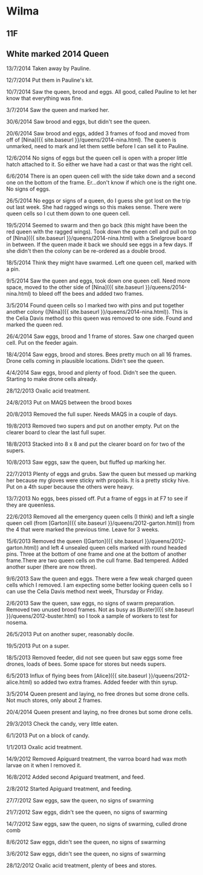 # Wilma
## 11F
## White marked 2014 Queen

13/7/2014 Taken away by Pauline.

12/7/2014 Put them in Pauline's kit.

10/7/2014 Saw the queen, brood and eggs.  All good, called Pauline to let her know that everything was fine.

3/7/2014 Saw the queen and marked her.

30/6/2014 Saw brood and eggs, but didn't see the queen.  

20/6/2014 Saw brood and eggs, added 3 frames of food and moved from off of [Nina]({{ site.baseurl }}/queens/2014-nina.html).  The queen is unmarked, need to mark and let them settle before I can sell it to Pauline.

12/6/2014 No signs of eggs but the queen cell is open with a proper little hatch attached to it.  So either we have had a cast or that was the right cell.

6/6/2014 There is an open queen cell with the side take down and a second one on the bottom of the frame.  Er...don't know if which one is the right one.  No signs of eggs.

26/5/2014 No eggs or signs of a queen, do I guess she got lost on the trip out last week.  She had ragged wings so this makes sense.  There were queen cells so I cut them down to one queen cell.

19/5/2014 Seemed to swarm and then go back (this might have been the red queen with the ragged wings).  Took down the queen cell and pull on top of [Nina]({{ site.baseurl }}/queens/2014-nina.html) with a Snelgrove board in between.  If the queen made it back we should see eggs in a few days.  If she didn't then the colony can be re-ordered as a double brood.

18/5/2014 Think they might have swarmed.  Left one queen cell, marked with a pin.

9/5/2014 Saw the queen and eggs, took down one queen cell.  Need more space,  moved to the other side of [Nina]({{ site.baseurl }}/queens/2014-nina.html) to bleed off the bees and added two frames.

3/5/2014 Found queen cells so I marked two with pins and put together another colony ([Nina]({{ site.baseurl }}/queens/2014-nina.html)).  This is the Celia Davis method so this queen was removed to one side.  Found and marked the queen red.  

26/4/2014 Saw eggs, brood and 1 frame of stores.  Saw one charged queen cell.  Put on the feeder again. 

18/4/2014 Saw eggs, brood and stores. Bees pretty much on all 16 frames.  Drone cells coming in plausible locations.  Didn't see the queen.

4/4/2014 Saw eggs, brood and plenty of food.  Didn't see the queen.  Starting to make drone cells already.

28/12/2013 Oxalic acid treatment.

24/8/2013 Put on MAQS between the brood boxes 

20/8/2013 Removed the full super.  Needs MAQS in a couple of days.

19/8/2013 Removed two supers and put on another empty.  Put on the clearer board to clear the last full super.

18/8/2013 Stacked into 8 x 8 and put the clearer board on for two of the supers.

10/8/2013 Saw eggs, saw the queen, but fluffed up marking her.

22/7/2013 Plenty of eggs and grubs.  Saw the queen but messed up marking her because my gloves were sticky with propolis.  It is a pretty sticky hive.  Put on a 4th super because the others were heavy.

13/7/2013 No eggs, bees pissed off.  Put a frame of eggs in at F7 to see if they are queenless.

22/6/2013 Removed all the emergency queen cells (I think) and left a single queen cell (from [Garton]({{ site.baseurl }}/queens/2012-garton.html)) from the 4 that were marked the previous time.  Leave for 3 weeks.

15/6/2013 Removed the queen ([Garton]({{ site.baseurl }}/queens/2012-garton.html)) and left 4 unsealed queen cells marked with round headed pins.  Three at the bottom of one frame and one at the bottom of another frame.There are two queen cells on the cull frame.  Bad tempered.  Added another super (there are now three).

9/6/2013 Saw the queen and eggs.  There were a few weak charged queen cells which I removed.  I am expecting some better looking queen cells so I can use the Celia Davis method next week, Thursday or Friday.

2/6/2013 Saw the queen, saw eggs, no signs of swarm preparation.  Removed two unused brood frames.  Not as busy as [Buster]({{ site.baseurl }}/queens/2012-buster.html) so I took a sample of workers to test for nosema. 

26/5/2013 Put on another super, reasonably docile.

19/5/2013 Put on a super.

18/5/2013 Removed feeder, did not see queen but saw eggs some free drones, loads of bees.  Some space for stores but needs supers.

6/5/2013 Influx of flying bees from [Alice]({{ site.baseurl }}/queens/2012-alice.html) so added two extra frames.  Added feeder with thin syrup.

3/5/2014 Queen present and laying, no free drones but some drone cells.  Not much stores, only about 2 frames.

20/4/2014 Queen present and laying, no free drones but some drone cells.

29/3/2013 Check the candy, very little eaten.

6/1/2013 Put on a block of candy.

1/1/2013 Oxalic acid treatment.

14/9/2012 Removed Apiguard treatment, the varroa board had wax moth larvae on it when I removed it.

16/8/2012 Added second Apiguard treatment, and feed.

2/8/2012 Started Apiguard treatment, and feeding.

27/7/2012 Saw eggs, saw the queen, no signs of swarming

21/7/2012 Saw eggs, didn't see the queen, no signs of swarming

14/7/2012 Saw eggs, saw the queen, no signs of swarming, culled drone comb

8/6/2012 Saw eggs, didn't see the queen, no signs of swarming

3/6/2012 Saw eggs, didn't see the queen, no signs of swarming

28/12/2012 Oxalic acid treatment, plenty of bees and stores.